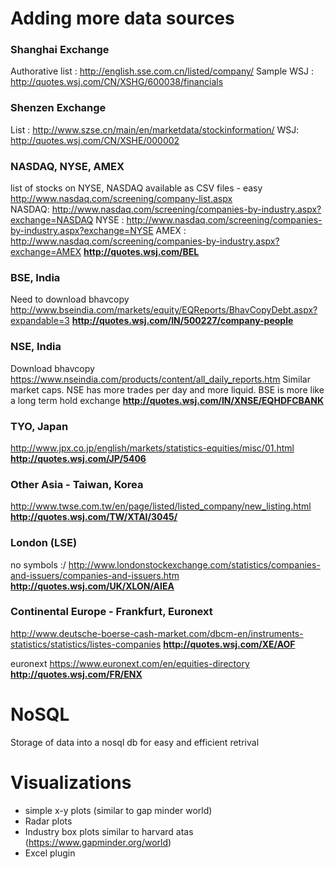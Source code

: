 # Adding more data sources

### Shanghai Exchange
Authorative list : http://english.sse.com.cn/listed/company/
Sample WSJ : http://quotes.wsj.com/CN/XSHG/600038/financials

### Shenzen Exchange
List : http://www.szse.cn/main/en/marketdata/stockinformation/
WSJ: http://quotes.wsj.com/CN/XSHE/000002


### NASDAQ, NYSE, AMEX
list of stocks on NYSE, NASDAQ available as CSV files - easy  
http://www.nasdaq.com/screening/company-list.aspx  
NASDAQ: http://www.nasdaq.com/screening/companies-by-industry.aspx?exchange=NASDAQ
NYSE : http://www.nasdaq.com/screening/companies-by-industry.aspx?exchange=NYSE
AMEX : http://www.nasdaq.com/screening/companies-by-industry.aspx?exchange=AMEX
**http://quotes.wsj.com/BEL**


### BSE, India
Need to download bhavcopy http://www.bseindia.com/markets/equity/EQReports/BhavCopyDebt.aspx?expandable=3
**http://quotes.wsj.com/IN/500227/company-people**

### NSE, India
Download bhavcopy
https://www.nseindia.com/products/content/all_daily_reports.htm
Similar market caps. NSE has more trades per day and more liquid. BSE is more like
a long term hold exchange
**http://quotes.wsj.com/IN/XNSE/EQHDFCBANK**


### TYO, Japan
http://www.jpx.co.jp/english/markets/statistics-equities/misc/01.html
**http://quotes.wsj.com/JP/5406**


### Other Asia - Taiwan, Korea
http://www.twse.com.tw/en/page/listed/listed_company/new_listing.html
**http://quotes.wsj.com/TW/XTAI/3045/**




### London (LSE)
no symbols :/
http://www.londonstockexchange.com/statistics/companies-and-issuers/companies-and-issuers.htm
**http://quotes.wsj.com/UK/XLON/AIEA**


### Continental Europe - Frankfurt, Euronext
http://www.deutsche-boerse-cash-market.com/dbcm-en/instruments-statistics/statistics/listes-companies
**http://quotes.wsj.com/XE/AOF**


euronext 
https://www.euronext.com/en/equities-directory
**http://quotes.wsj.com/FR/ENX**



# NoSQL
Storage of data into a nosql db for easy and efficient retrival

# Visualizations
* simple x-y plots (similar to gap minder world)
* Radar plots
* Industry box plots similar to harvard atas (https://www.gapminder.org/world)
* Excel plugin


